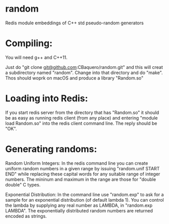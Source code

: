 # random
Redis module embeddings of C++ std pseudo-random generators

Compiling:
===

You will need g++ and C++11. 

Just do "git clone git@github.com:CBaquero/random.git" and this will creat a subdirectory named "random". Change into that directory and do "make". Thos should woprk on macOS and produce a library "Random.so"

Loading into Redis:
===

If you start redis server from the directory that has "Random.so" it should be as easy as running redis client (from any place) and entering "module load Random.so" into the redis client command line. The reply should be "OK".

Generating randoms:
===

Random Uniform Integers: In the redis command line you can create uniform random numbers in a given range by issuing "random.unif START END" while replacing these capital words for any suitable range of integer numbers. The mininum and maximum in the range are those for "double double" C types. 

Exponential Distribution: In the command line use "random.exp" to ask for a sample for an exponential distribution (of default lambda 1). You can control the lambda by supplying any real number as LAMBDA, in "random.exp LAMBDA". The exponentially distributed random numbers are returned encoded as strings. 
